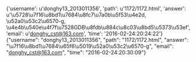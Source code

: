 {'username': u'donghy13_2013011356', 'path': u'1172/1172.html', 'answer': u'\u5728\u7f16\u8bd1\u7684\u8fc7\u7a0b\u5f53\u4e2d, \u52a0\u53c2\u6570-g, \u4e4b\u540e\u4f7f\u7528GDB\u8fdb\u884c\u8c03\u8bd5\u5373\u53ef', 'email': u'donghy_cst@163.com', 'time': '2016-02-24:20:24:22'}
{"username": "donghy13_2013011356", "path": "1172/1172.html", "answer": "\u7f16\u8bd1\u7684\u65f6\u5019\u52a0\u53c2\u6570-g", "email": "donghy_cst@163.com", "time": "2016-02-24:20:30:09"}
